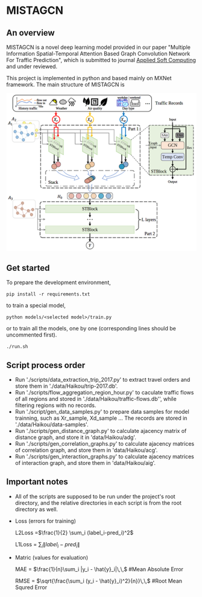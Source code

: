 # MISTAGCN

## An overview
MISTAGCN is a novel deep learning model provided in our paper "Multiple Information Spatial-Temporal Attention Based Graph Convolution Network For Traffic Prediction", which is submitted to journal [Applied Soft Computing](https://www.sciencedirect.com/journal/applied-soft-computing) and under reviewed.

This project is implemented in python and based mainly on MXNet framework. The main structure of MISTAGCN is

<img src="model.png" alt="model" title="">

## Get started

To prepare the development environment,

``` {bash}
pip install -r requirements.txt
```

to train a special model,

``` {bash}
python models/<selected model>/train.py
```

or to train all the models, one by one (corresponding lines should be uncommented first).

``` {bash}
./run.sh
```

## Script process order

* Run './scripts/data_extraction_trip_2017.py' to extract travel orders and store them in './data/Haikou/trip-2017.db'.
* Run './scripts/flow_aggregation_region_hour.py' to caculate traffic flows of all regions and stored in './data/Haikou/traffic-flows.db'', while filtering regions with no records.
* Run './script/gen_data_samples.py' to prepare data samples for model trainning, such as Xr_sample, Xd_sample ... The records are stored in './data/Haikou/data-samples'.
* Run './scripts/gen_distance_graph.py' to calculate ajacency matrix of distance graph, and store it in 'data/Haikou/adg'.
* Run './scripts/gen_correlation_graphs.py' to calculate ajacency matrices of correlation graph, and store them in 'data/Haikou/acg'.
* Run './scripts/gen_interaction_graphs.py' to calculate ajacency matrices of interaction graph, and store them in 'data/Haikou/aig'.

## Important notes

* All of the scripts are supposed to be run under the project's root directory, and the relative directories in each script is from the root directory as well.
* Loss (errors for training)

    L2Loss =$\frac{1}{2} \sum_i (label_i-pred_i)^2$

    L1Loss = $\sum_i \|label_i-pred_i\|$

* Matric (values for evaluation)

    MAE = $\frac{1}{n}\sum_i |y_i - \hat{y}_i|\,\,$  #Mean Absolute Error

    RMSE = $\sqrt{\frac{\sum_i (y_i - \hat{y}_i)^2}{n}}\,\,$  #Root Mean Squred Error
